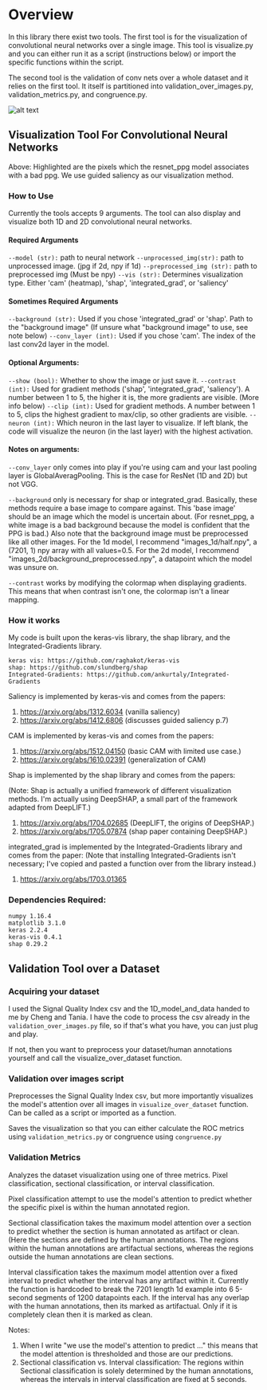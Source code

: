 # Overview

In this library there exist two tools. The first tool is for the visualization
of convolutional neural networks over a single image. This tool is visualize.py
and you can either run it as a script (instructions below) or import the specific
functions within the script. 

The second tool is the validation of conv nets over a whole dataset and it relies
on the first tool. It itself is partitioned into validation_over_images.py, 
validation_metrics.py, and congruence.py.


![alt text](https://github.com/oliverzhang42/vis/blob/master/saliency.png?raw=true)

## Visualization Tool For Convolutional Neural Networks

Above: Highlighted are the pixels which the resnet_ppg model associates with a 
bad ppg. We use guided saliency as our visualization method.

### How to Use
Currently the tools accepts 9 arguments. The tool can also display and visualize
both 1D and 2D convolutional neural 
networks. 

#### Required Arguments
```--model (str):``` path to neural network
```--unprocessed_img(str):``` path to unprocessed image. (jpg if 2d, npy if 1d)
```--preprocessed_img (str):``` path to preprocessed img (Must be npy)
```--vis (str):``` Determines visualization type. Either 'cam' (heatmap), 
'shap', 'integrated_grad', or 'saliency' 

#### Sometimes Required Arguments
```--background (str):``` Used if you chose 'integrated_grad' or 'shap'. Path 
to the "background image" (If unsure what 
"background image" to use, see note below)
```--conv_layer (int):``` Used if you chose 'cam'. The index of the last conv2d 
layer in the model.

#### Optional Arguments:
```--show (bool):``` Whether to show the image or just save it.
```--contrast (int):``` Used for gradient methods ('shap', 'integrated_grad', 
'saliency'). A number between 1 to 5, the 
higher it is, the more gradients are visible. (More info below)
```--clip (int):``` Used for gradient methods. A number between 1 to 5, clips 
the highest gradient to max/clip, so other
 gradients are visible.
```--neuron (int):``` Which neuron in the last layer to visualize. If left 
blank, the code will visualize the neuron (in
 the last layer) with the highest activation.

#### Notes on arguments:
```--conv_layer``` only comes into play if you're using cam and your last pooling
layer is GlobalAveragPooling. This is the case for ResNet (1D and 2D) but not VGG.

```--background``` only is necessary for shap or integrated_grad. Basically, 
these methods require a base image to compare against. This 'base image' should 
be an image which the model is uncertain about. (For resnet_ppg, a white image 
is a bad background because the model is confident that the PPG is bad.) Also 
note that the background image must be preprocessed like all other images. For the
1d model, I recommend "images_1d/half.npy", a (7201, 1) npy array with all values=0.5.
For the 2d model, I recommend "images_2d/background_preprocessed.npy", a datapoint
which the model was unsure on.

```--contrast``` works by modifying the colormap when displaying gradients. This
 means that when contrast isn't one, the colormap isn't a linear mapping.

### How it works

My code is built upon the keras-vis library, the shap library, and the 
Integrated-Gradients library. 

```
keras vis: https://github.com/raghakot/keras-vis
shap: https://github.com/slundberg/shap
Integrated-Gradients: https://github.com/ankurtaly/Integrated-Gradients
```

Saliency is implemented by keras-vis and comes from the papers:

1. https://arxiv.org/abs/1312.6034 (vanilla saliency)
2. https://arxiv.org/abs/1412.6806 (discusses guided saliency p.7)

CAM is implemented by keras-vis and comes from the papers:

1. https://arxiv.org/abs/1512.04150 (basic CAM with limited use case.)
2. https://arxiv.org/abs/1610.02391 (generalization of CAM)

Shap is implemented by the shap library and comes from the papers:

(Note: Shap is actually a unified framework of different visualization methods. 
I'm actually using DeepSHAP, a small part of the framework adapted from DeepLIFT.)

1. https://arxiv.org/abs/1704.02685 (DeepLIFT, the origins of DeepSHAP.)
2. https://arxiv.org/abs/1705.07874 (shap paper containing DeepSHAP.)

integrated_grad is implemented by the Integrated-Gradients library and comes 
from the paper: (Note that installing Integrated-Gradients isn't necessary; I've
 copied and pasted a function over from the library instead.)

1. https://arxiv.org/abs/1703.01365

### Dependencies Required:
```
numpy 1.16.4
matplotlib 3.1.0
keras 2.2.4
keras-vis 0.4.1
shap 0.29.2
```

## Validation Tool over a Dataset

### Acquiring your dataset

I used the Signal Quality Index csv and the 1D_model_and_data handed to me by 
Cheng and Tania. I have the code to process the csv already in the 
```validation_over_images.py``` file, so if that's what you have, you can 
just plug and play. 

If not, then you want to preprocess your dataset/human annotations yourself
and call the visualize_over_dataset function.

### Validation over images script

Preprocesses the Signal Quality Index csv, but more importantly visualizes
the model's attention over all images in ```visualize_over_dataset``` function.
Can be called as a script or imported as a function.

Saves the visualization so that you can either calculate the ROC metrics using
```validation_metrics.py``` or congruence using ```congruence.py```

### Validation Metrics

Analyzes the dataset visualization using one of three metrics. Pixel classification,
sectional classification, or interval classification.

Pixel classification attempt to use the model's attention to predict whether the
specific pixel is within the human annotated region. 

Sectional classification takes the maximum model attention over a section to predict
whether the section is human annotated as artifact or clean. (Here the sections are
defined by the human annotations. The regions within the human annotations are 
artifactual sections, whereas the regions outside the human annotations are clean
sections.

Interval classification takes the maximum model attention over a fixed interval to
predict whether the interval has any artifact within it. Currently the function
is hardcoded to break the 7201 length 1d example into 6 5-second segments of 1200
datapoints each. If the interval has any overlap with the human annotations, then
its marked as artifactual. Only if it is completely clean then it is marked as clean.

Notes:
1. When I write "we use the model's attention to predict ..." this means that the
model attention is thresholded and those are our predictions.
2. Sectional classification vs. Interval classification: The regions within 
Sectional classification is solely determined by the human annotations, whereas the
intervals in interval classification are fixed at 5 seconds.
